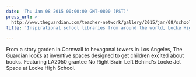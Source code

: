 ```yaml
---
date: 'Thu Jan 08 2015 00:00:00 GMT-0800 (PST)'
press_url: >-
  http://www.theguardian.com/teacher-network/gallery/2015/jan/08/school-libraries-world-books-gallery
title: 'Inspirational school libraries from around the world, Locke High School'

---
```


From a story garden in Cornwall to hexagonal towers in Los Angeles, The Guardian looks at inventive spaces designed to get children excited about books. Featuring LA2050 grantee No Right Brain Left Behind's Locke Jet Space at Locke High School.
